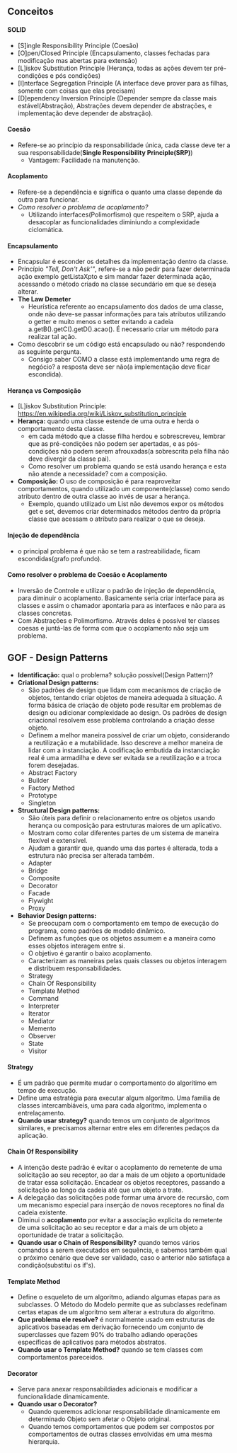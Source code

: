## Conceitos
#### SOLID
* [S]ingle Responsibility Principle (Coesão)
* [O]pen/Closed Principle (Encapsulamento, classes fechadas para modificação mas abertas para extensão)
* [L]iskov Substitution Principle (Herança, todas as ações devem ter pré-condições e pós condições)
* [I]nterface Segregation Principle (A interface deve prover para as filhas, somente com coisas que elas precisam)
* [D]ependency Inversion Principle (Depender sempre da classe mais estável(Abstração), Abstrações devem depender de abstrações, e implementação deve depender de abstração).

#### Coesão
* Refere-se ao princípio da responsabilidade única, cada classe deve ter a sua responsabilidade(**Single Responsibility Principle(SRP)**) 
  * Vantagem: Facilidade na manutenção.
  
#### Acoplamento
* Refere-se a dependência e significa o quanto uma classe depende da outra para funcionar. 
* *Como resolver o problema de acoplamento?* 
  * Utilizando interfaces(Polimorfismo) que respeitem o SRP, ajuda a desacoplar as funcionalidades diminiundo a complexidade ciclomática.
  
#### Encapsulamento
* Encapsular é esconder os detalhes da implementação dentro da classe.
* Princípio *"Tell, Don't Ask'"*, refere-se a não pedir para fazer determinada ação exemplo getListaXpto e sim mandar fazer determinada ação, acessando o método criado na classe secundário em que se deseja alterar.
* **The Law Demeter**
  * Heurística referente ao encapsulamento dos dados de uma classe, onde não deve-se passar informações para tais atributos utilizando o getter e muito menos o setter evitando a cadeia a.getB().getC().getD().acao(). É necessario criar um método para realizar tal ação.
* Como descobrir se um código está encapsulado ou não? respondendo as seguinte pergunta.
  * Consigo saber COMO a classe está implementando uma regra de negócio? a resposta deve ser não(a implementação deve ficar escondida).

#### Herança vs Composição
* [L]iskov Substitution Principle: https://en.wikipedia.org/wiki/Liskov_substitution_principle
* **Herança:** quando uma classe estende de uma outra e herda o comportamento desta classe.
  * em cada método que a classe filha herdou e sobrescreveu, lembrar que as pré-condições não podem ser apertadas, e as pós-condições não podem serem afrouxadas(a sobrescrita pela filha não deve divergir da classe pai).
  * Como resolver um problema quando se está usando herança e esta não atende a necessidade? com a composição. 
* **Composição:** O uso de composição é para reaproveitar comportamentos, quando utilizado um componente(classe) como sendo atributo dentro de outra classe ao invés de usar a herança.
  * Exemplo, quando utilizado um List não devemos expor os métodos get e set, devemos criar determinados métodos dentro da própria classe que acessam o atributo para realizar o que se deseja.  


#### Injeção de dependência
* o principal problema é que não se tem a rastreabilidade, ficam escondidas(grafo profundo).

#### Como resolver o problema de Coesão e Acoplamento
* Inversão de Controle e utilizar o padrão de injeção de dependência, para diminuir o acoplamento. Basicamente seria criar interface para as classes e assim o chamador apontaria para as interfaces e não para as classes concretas.
* Com Abstrações e Polimorfismo. Através deles é possível ter classes coesas e juntá-las de forma com que o acoplamento não seja um problema.

## GOF - Design Patterns
* **Identificação:** qual o problema? solução possível(Design Pattern)?
* **Criational Design patterns:**
  * São padrões de design que lidam com mecanismos de criação de objetos, tentando criar objetos de maneira adequada à situação. A forma básica de criação de objeto pode resultar em problemas de design ou adicionar complexidade ao design. Os padrões de design criacional resolvem esse problema controlando a criação desse objeto.
  * Definem a melhor maneira possível de criar um objeto, considerando a reutilização e a mutabilidade. Isso descreve a melhor maneira de lidar com a instanciação. A codificação embutida da instanciação real é uma armadilha e deve ser evitada se a reutilização e a troca forem desejadas.
  * Abstract Factory
  * Builder
  * Factory Method
  * Prototype
  * Singleton
* **Structural Design patterns:**
  * São úteis para definir o relacionamento entre os objetos usando herança ou composição para estruturas maiores de um aplicativo.
  * Mostram como colar diferentes partes de um sistema de maneira flexível e extensível.
  * Ajudam a garantir que, quando uma das partes é alterada, toda a estrutura não precisa ser alterada também.
  * Adapter
  * Bridge
  * Composite
  * Decorator
  * Facade
  * Flywight
  * Proxy
* **Behavior Design patterns:**
  * Se preocupam com o comportamento em tempo de execução do programa, como padrões de modelo dinâmico.
  * Definem as funções que os objetos assumem e a maneira como esses objetos interagem entre si.
  * O objetivo é garantir o baixo acoplamento.
  * Caracterizam as maneiras pelas quais classes ou objetos interagem e distribuem responsabilidades.
  * Strategy
  * Chain Of Responsibility
  * Template Method
  * Command
  * Interpreter
  * Iterator
  * Mediator
  * Memento
  * Observer
  * State
  * Visitor  
  
#### Strategy
* É um padrão que permite mudar o comportamento do algorítimo em tempo de execução.
* Define uma estratégia para executar algum algoritmo. Uma família de classes intercambiáveis, uma para cada algoritmo, implementa o entrelaçamento.
* **Quando usar strategy?** quando temos um conjunto de algoritmos similares, e precisamos alternar entre eles em diferentes pedaços da aplicação.

#### Chain Of Responsibility
* A intenção deste padrão é evitar o acoplamento do remetente de uma solicitação ao seu receptor, ao dar a mais de um objeto a oportunidade de tratar essa solicitação. Encadear os objetos receptores, passando a solicitação ao longo da cadeia até que um objeto a trate.
* A delegação das solicitações pode formar uma árvore de recursão, com um mecanismo especial para inserção de novos receptores no final da cadeia existente.
* Diminui o **acoplamento** por evitar a associação explícita do remetente de uma solicitação ao seu receptor e dar a mais de um objeto a oportunidade de tratar a solicitação.
* **Quando usar o Chain of Responsibility?**  quando temos vários comandos a serem executados em sequência, e sabemos também qual o próximo cenário que deve ser validado, caso o anterior não satisfaça a condição(substitui os if's).

#### Template Method
* Define o esqueleto de um algoritmo, adiando algumas etapas para as subclasses. O Método do Modelo permite que as subclasses redefinam certas etapas de um algoritmo sem alterar a estrutura do algoritmo.
* **Que problema ele resolve?** é normalmente usado em estruturas de aplicativos baseadas em derivação fornecendo um conjunto de superclasses que fazem 90% do trabalho adiando operações específicas de aplicativos para métodos abstratos. 
* **Quando usar o Template Method?** quando se tem classes com comportamentos pareceidos.

#### Decorator
* Serve para anexar responsabildiades adicionais e modificar a funcionalidade dinamicamente.
* **Quando usar o Decorator?** 
  * Quando queremos adicionar responsabilidade dinamicamente em determinado Objeto sem afetar o Objeto original.
  * Quando temos comportamentos que podem ser compostos por comportamentos de outras classes envolvidas em uma mesma hierarquia.